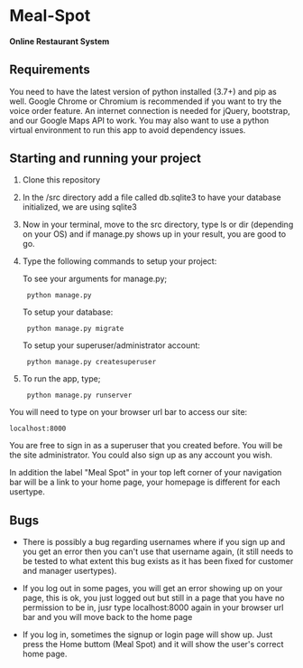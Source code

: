 # Meal-Spot
#### Online Restaurant System

## Requirements
You need to have the latest version of python installed (3.7+) and pip as well.
Google Chrome or Chromium is recommended if you want to try the voice order feature.
An internet connection is needed for jQuery, bootstrap, and our Google Maps API to work.
You may also want to use a python virtual environment to run this app to avoid dependency issues.

## Starting and running your project
1. Clone this repository
2. In the /src directory add a file called db.sqlite3 to have your database initialized, we are using sqlite3
3. Now in your terminal, move to the src directory, type ls or dir (depending on your OS) and if manage.py shows up in your
result, you are good to go.
4. Type the following commands to setup your project:
	
	To see your arguments for manage.py;
	
		python manage.py
	
	To setup your database:
	
		python manage.py migrate
		
	To setup your superuser/administrator account:
	
		python manage.py createsuperuser
5. To run the app, type;

		python manage.py runserver
You will need to type on your browser url bar to access our site:

	localhost:8000

You are free to sign in as a superuser that you created before. You will be the site administrator.
You could also sign up as any account you wish. 

In addition the label "Meal Spot" in your top left corner of your navigation bar will be a link to your home page, your homepage is different for each usertype.

## Bugs
- There is possibly a bug regarding usernames where if you sign up and you get an error then you can't use that username again, (it still needs to be tested to what extent this bug exists as it has been fixed for customer and manager usertypes). 

- If you log out in some pages, you will get an error showing up on your page, this is ok, you just logged out but still in 
a page that you have no permission to be in, jusr type localhost:8000 again in your browser url bar and you will move back to the home page

- If you log in, sometimes the signup or login page will show up. Just press the Home buttom (Meal Spot) and it will show the user's correct home page.

